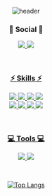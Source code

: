 <div align="center" bgcolor="black">
 
![header](https://capsule-render.vercel.app/api?type=waving&text=MyeongJi's%20Github&color=timeAuto&height=250&fontSize=50)
  
 
<h3 align="center"> <b> 💌 Social 💌 </b> </h3>
<p align="center">
<a href="mailto:pmmmg726@gmail.com><img src="https://img.shields.io/badge/Gmail-D14836?style=for-the-badge&logo=gmail&logoColor=white&link=mailto:pmmmg726@gmail.com"/>
<a href="https://www.instagram.com/myxxnxxi"><img src="https://img.shields.io/badge/Instagram-%23E4405F.svg?style=for-the-badge&logo=Instagram&logoColor=white&link=https://www.instagram.com/myxxnxxi"/>
<a href="https://velog.io/@myzi726"><img src="http://img.shields.io/badge/-Velog-20c997?style=for-the-badge&link=https://velog.io/@myzi726"/>
</p>
                                                                                                                                           
 <br />
                                                                                                                                           
<h3 align="center"> ⚡️ <b>Skills</b> ⚡️ </h3>
<p align="center">                                                                                                                                       
<img src="https://img.shields.io/badge/Java-007396?style=for-the-badge&logo=OpenJDK&logoColor=white"/>
<img src="https://img.shields.io/badge/Python-3776AB?style=for-the-badge&logo=Python&logoColor=white"/>
<img src="https://img.shields.io/badge/-C-A8B9CC?style=for-the-badge&logo=C%2B%2B&logoColor=white"/>
<img src="https://img.shields.io/badge/MySQL-4479A1?style=for-the-badge&logo=MySQL&logoColor=white"/>
<br />                                                                            
<img src="https://img.shields.io/badge/HTML5-E34F26?style=for-the-badge&logo=HTML5&logoColor=white"/>
<img src="https://img.shields.io/badge/CSS3-1572B6?style=for-the-badge&logo=CSS3&logoColor=white"/>
<img src="https://img.shields.io/badge/JavaScript-F7DF1E?style=for-the-badge&logo=JavaScript&logoColor=white"/>
<img src="https://img.shields.io/badge/React-61DAFB?style=for-the-badge&logo=React&logoColor=white"/>
</p>
                                                                                                   
<br />
                                                                                                   
<h3 align="center"> <b> 💻 Tools 💻 </b> </h3>
<p align="center">                                                                                        
<img src="https://img.shields.io/badge/IntelliJ IDEA-000000?style=for-the-badge&logo=IntellijIDEA&logoColor=white"/>
<img src="https://img.shields.io/badge/Visual Studio Code-007ACC?style=for-the-badge&logo=VisualStudioCode&logoColor=white"/>
</p>
                                                                                                                           
<br />


 [![Top Langs](https://github-readme-stats.vercel.app/api/top-langs/?username=myzi726&layout=compact)](https://github.com/anuraghazra/github-readme-stats)
  <br />
</div>

